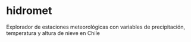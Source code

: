 # hidromet
Explorador de estaciones meteorológicas con variables de precipitación, temperatura y altura de nieve en Chile
